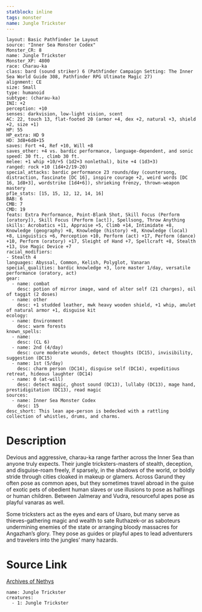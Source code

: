 ```yaml
---
statblock: inline
tags: monster
name: Jungle Trickster
---
```

```statblock
layout: Basic Pathfinder 1e Layout
source: "Inner Sea Monster Codex"
Monster_CR: 8
name: Jungle Trickster
Monster_XP: 4800
race: Charau-ka
class: bard (sound striker) 6 (Pathfinder Campaign Setting: The Inner Sea World Guide 308, Pathfinder RPG Ultimate Magic 27)
alignment: CE
size: Small
type: humanoid
subtype: (charau-ka)
INI: +2
perception: +10
senses: darkvision, low-light vision, scent
AC: 22, touch 13, flat-footed 20 (armor +4, dex +2, natural +3, shield +2, size +1)
HP: 55
HP_extra: HD 9
HD: 3d8+6d8+15
saves: Fort +4, Ref +10, Will +8
saves_other: +4 vs. bardic performance, language-dependent, and sonic
speed: 30 ft., climb 30 ft.
melee: +1 whip +10/+5 (1d2+3 nonlethal), bite +4 (1d3+3)
ranged: rock +10 (1d4+2/19-20)
special_attacks: bardic performance 23 rounds/day (countersong, distraction, fascinate [DC 16], inspire courage +2, weird words [DC 16, 1d8+3], wordstrike [1d4+6]), shrieking frenzy, thrown-weapon mastery
pf1e_stats: [15, 15, 12, 12, 14, 16]
BAB: 6
CMB: 7
CMD: 19
feats: Extra Performance, Point-Blank Shot, Skill Focus (Perform [oratory]), Skill Focus (Perform [act]), Spellsong, Throw Anything
skills: Acrobatics +11, Appraise +5, Climb +14, Intimidate +8, Knowledge (geography) +8, Knowledge (history) +8, Knowledge (local) +8, Linguistics +6, Perception +10, Perform (act) +17, Perform (dance) +10, Perform (oratory) +17, Sleight of Hand +7, Spellcraft +8, Stealth +13, Use Magic Device +7
racial_modifiers:
- Stealth 4
languages: Abyssal, Common, Kelish, Polyglot, Vanaran
special_qualities: bardic knowledge +3, lore master 1/day, versatile performance (oratory, act)
gear:
  - name: combat
    desc: potion of mirror image, wand of alter self (21 charges), oil of taggit (2 doses)
  - name: other
    desc: +1 studded leather, mwk heavy wooden shield, +1 whip, amulet of natural armor +1, disguise kit
ecology:
  - name: Environment
    desc: warm forests
known_spells:
  - name:
    desc: (CL 6)
  - name: 2nd (4/day)
    desc: cure moderate wounds, detect thoughts (DC15), invisibility, suggestion (DC15)
  - name: 1st (5/day)
    desc: charm person (DC14), disguise self (DC14), expeditious retreat, hideous laughter (DC14)
  - name: 0 (at-will)
    desc: detect magic, ghost sound (DC13), lullaby (DC13), mage hand, prestidigitation (DC13), read magic
sources:
  - name: Inner Sea Monster Codex
    desc: 15
desc_short: This lean ape-person is bedecked with a rattling collection of whistles, drums, and charms.
```
# Description
Devious and aggressive, charau-ka range farther across the Inner Sea than anyone truly expects. Their jungle tricksters-masters of stealth, deception, and disguise-roam freely, if sparsely, in the shadows of the world, or boldly stride through cities cloaked in makeup or glamers. Across Garund they often pose as common apes, but they sometimes travel abroad in the guise of exotic pets of obedient human slaves or use illusions to pose as halflings or human children. Between Jalmeray and Vudra, resourceful apes pose as playful vanaras as well.

 Some tricksters act as the eyes and ears of Usaro, but many serve as thieves-gathering magic and wealth to sate Ruthazek-or as saboteurs undermining enemies of the state or arranging bloody massacres for Angazhan’s glory. They pose as guides or playful apes to lead adventurers and travelers into the jungles’ many hazards.
# Source Link
[Archives of Nethys](https://aonprd.com/MonsterDisplay.aspx?ItemName=Jungle%20Trickster)
```encounter-table
name: Jungle Trickster
creatures:
  - 1: Jungle Trickster
```
